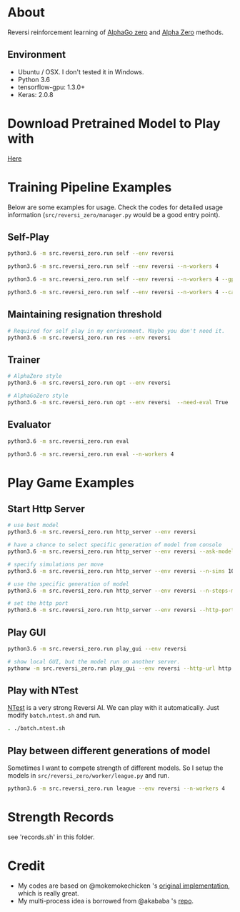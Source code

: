 About
=====

Reversi reinforcement learning of [AlphaGo zero](https://deepmind.com/blog/alphago-zero-learning-scratch/) and [Alpha Zero](https://arxiv.org/abs/1712.01815) methods.


Environment
-----------

* Ubuntu / OSX. I don't tested it in Windows.
* Python 3.6
* tensorflow-gpu: 1.3.0+
* Keras: 2.0.8


Download Pretrained Model to Play with
==========

[Here](https://github.com/gooooloo/reversi-alpha-zero-models)


Training Pipeline Examples
==========

Below are some examples for usage. Check the codes for detailed usage information (`src/reversi_zero/manager.py` would be a good entry point).


Self-Play
--------

```bash
python3.6 -m src.reversi_zero.run self --env reversi
```
```bash
python3.6 -m src.reversi_zero.run self --env reversi --n-workers 4 
```
```bash
python3.6 -m src.reversi_zero.run self --env reversi --n-workers 4 --gpu-memory-frac 0.8
```
```bash
python3.6 -m src.reversi_zero.run self --env reversi --n-workers 4 --can-resign False
```

Maintaining resignation threshold
-------

```bash
# Required for self play in my enrivonment. Maybe you don't need it.
python3.6 -m src.reversi_zero.run res --env reversi
```

Trainer
-------

```bash
# AlphaZero style
python3.6 -m src.reversi_zero.run opt --env reversi
```

```bash
# AlphaGoZero style
python3.6 -m src.reversi_zero.run opt --env reversi  --need-eval True
```

Evaluator
---------

```bash
python3.6 -m src.reversi_zero.run eval
```

```bash
python3.6 -m src.reversi_zero.run eval --n-workers 4
```

Play Game Examples
==========

Start Http Server
---------

```bash
# use best model
python3.6 -m src.reversi_zero.run http_server --env reversi
```
```bash
# have a chance to select specific generation of model from console
python3.6 -m src.reversi_zero.run http_server --env reversi --ask-model true
```
```bash
# specify simulations per move
python3.6 -m src.reversi_zero.run http_server --env reversi --n-sims 100
```
```bash
# use the specific generation of model
python3.6 -m src.reversi_zero.run http_server --env reversi --n-steps-model 424000
```
```bash
# set the http port
python3.6 -m src.reversi_zero.run http_server --env reversi --http-port 8888
```


Play GUI
---------

```bash
python3.6 -m src.reversi_zero.run play_gui --env reversi
```
```bash
# show local GUI, but the model run on another server.
pythonw -m src.reversi_zero.run play_gui --env reversi --http-url http://192.168.31.9:8888
```

Play with NTest
---------

[NTest](https://github.com/weltyc/ntest) is a very strong Reversi AI. We can play with it automatically. Just modify `batch.ntest.sh` and run.

```bash
. ./batch.ntest.sh
```

Play between different generations of model
---------

Sometimes I want to compete strength of different models. So I setup the models in `src/reversi_zero/worker/league.py` and run.

```bash
python3.6 -m src.reversi_zero.run league --env reversi --n-workers 4
```


Strength Records
==========

see 'records.sh' in this folder.

Credit
==========

- My codes are based on @mokemokechicken 's [original implementation](https://github.com/mokemokechicken/reversi-alpha-zero), which is really great.
- My multi-process idea is borrowed from @akababa 's [repo](https://github.com/Akababa/Chess-Zero).
